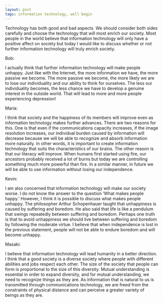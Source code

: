 ```yaml
---
layout: post
tags: information technology, well begin
---
```


Technology has both good and bad aspects. We should consider both sides carefully and choose the technology that will most enrich our society. Most people in the world believe that information technology will only have a positive affect on society but today I would like to discuss whether or not further information technology will truly enrich society.

Bob:

I actually think that further information technology will make people unhappy. Just like with the Internet, the more information we have, the more passive we become. The more passive we become, the more likely we are to lose our individuality and our ability to think for ourselves. The less our individuality becomes, the less chance we have to develop a genuine interest in the outside world. That will lead to more and more people experiencing depression!

Maria:

I think that society and the happiness of its members will improve even as information technology makes further advances. There are two reasons for this. One is that even if the communications capacity increases, if the image resolution increases, our individual burden caused by information will decrease because we will be able to recognize and absorb information more naturally. In other words, it is important to create information technology that suits the characteristics of our brains. The other reason is that our literacy will improve. When humans first started using fire, our ancestors probably received a lot of burns but today we are controlling something much more powerful than fire. In a similar manner, in future we will be able to use information without losing our independence.

Kevin:

I am also concerned that information technology will make our society worse. I do not know the answer to the question ‘What makes people happy.’ However, I think it is possible to discuss what makes people unhappy. The philosopher Arthur Schopenhauer taught that unhappiness is caused by suffering and boredom. He also said that life is like a pendulum that swings repeatedly between suffering and boredom. Perhaps one truth is that to avoid unhappiness we should live between suffering and boredom by following the moderate virtue. I believe that when independence is lost in the previous statement, people will not be able to endure boredom and will become unhappy.

Masaki:

I believe that information technology will lead humanity in a better direction. I think that a good society is a diverse society where people with different abilities and jobs respect each other. The size of the society that people can form is proportional to the size of this diversity. Mutual understanding is essential in order to expand diversity,
and for mutual understanding, we need to recognize things as they are. As information that is natural to us is transmitted through communications technology, we are freed from the constraints of physical distance and can perceive a greater variety of beings as they are.